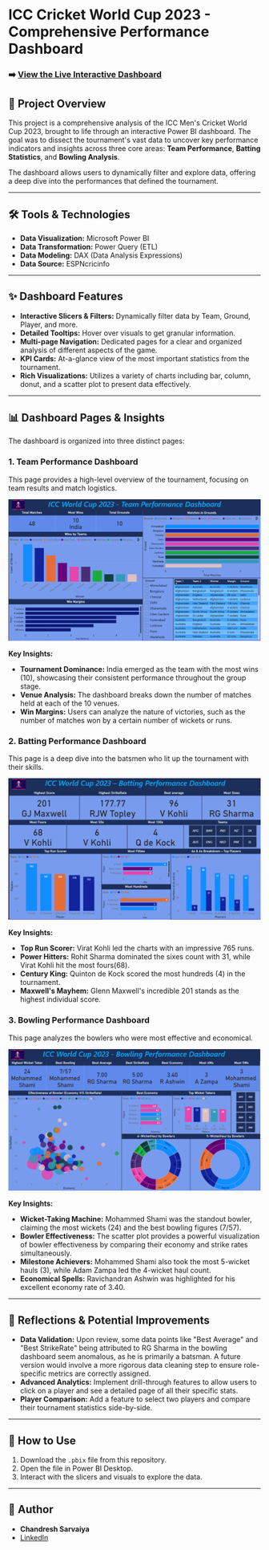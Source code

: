 # ICC Cricket World Cup 2023 - Comprehensive Performance Dashboard

### ➡️ [View the Live Interactive Dashboard](https://app.powerbi.com/groups/me/reports/cb781a8c-668d-4325-82d2-88f910921bea/5dc1ff28367c49e18bdc?redirectedFromSignup=1&experience=power-bi)


## 📜 Project Overview

This project is a comprehensive analysis of the ICC Men's Cricket World Cup 2023, brought to life through an interactive Power BI dashboard. The goal was to dissect the tournament's vast data to uncover key performance indicators and insights across three core areas: **Team Performance**, **Batting Statistics**, and **Bowling Analysis**.

The dashboard allows users to dynamically filter and explore data, offering a deep dive into the performances that defined the tournament.

---

## 🛠️ Tools & Technologies

* **Data Visualization:** Microsoft Power BI
* **Data Transformation:** Power Query (ETL)
* **Data Modeling:** DAX (Data Analysis Expressions)
* **Data Source:** ESPNcricinfo

---

## ✨ Dashboard Features

* **Interactive Slicers & Filters:** Dynamically filter data by Team, Ground, Player, and more.
* **Detailed Tooltips:** Hover over visuals to get granular information.
* **Multi-page Navigation:** Dedicated pages for a clear and organized analysis of different aspects of the game.
* **KPI Cards:** At-a-glance view of the most important statistics from the tournament.
* **Rich Visualizations:** Utilizes a variety of charts including bar, column, donut, and a scatter plot to present data effectively.

---

## 📊 Dashboard Pages & Insights

The dashboard is organized into three distinct pages:

### 1. Team Performance Dashboard

This page provides a high-level overview of the tournament, focusing on team results and match logistics.

![Team Performance Dashboard](https://github.com/Chandresh-Sarvaiya/ICC-World-Cup-2023-Analysis/blob/main/Team%20Performance.png)

**Key Insights:**
* **Tournament Dominance:** India emerged as the team with the most wins (10), showcasing their consistent performance throughout the group stage.
* **Venue Analysis:** The dashboard breaks down the number of matches held at each of the 10 venues.
* **Win Margins:** Users can analyze the nature of victories, such as the number of matches won by a certain number of wickets or runs.

### 2. Batting Performance Dashboard

This page is a deep dive into the batsmen who lit up the tournament with their skills.

![Batting Performance Dashboard](https://github.com/Chandresh-Sarvaiya/ICC-World-Cup-2023-Analysis/blob/main/Batting%20Performance.png)

**Key Insights:**
* **Top Run Scorer:** Virat Kohli led the charts with an impressive 765 runs.
* **Power Hitters:** Rohit Sharma dominated the sixes count with 31, while Virat Kohli hit the most fours(68).
* **Century King:** Quinton de Kock scored the most hundreds (4) in the tournament.
* **Maxwell's Mayhem:** Glenn Maxwell's incredible 201 stands as the highest individual score.

### 3. Bowling Performance Dashboard

This page analyzes the bowlers who were most effective and economical.

![Bowling Performance Dashboard](https://github.com/Chandresh-Sarvaiya/ICC-World-Cup-2023-Analysis/blob/main/Bowling%20Performance.png)

**Key Insights:**
* **Wicket-Taking Machine:** Mohammed Shami was the standout bowler, claiming the most wickets (24) and the best bowling figures (7/57).
* **Bowler Effectiveness:** The scatter plot provides a powerful visualization of bowler effectiveness by comparing their economy and strike rates simultaneously.
* **Milestone Achievers:** Mohammed Shami also took the most 5-wicket hauls (3), while Adam Zampa led the 4-wicket haul count.
* **Economical Spells:** Ravichandran Ashwin was highlighted for his excellent economy rate of 3.40.

---

## 🤔 Reflections & Potential Improvements

* **Data Validation:** Upon review, some data points like "Best Average" and "Best StrikeRate" being attributed to RG Sharma in the bowling dashboard seem anomalous, as he is primarily a batsman. A future version would involve a more rigorous data cleaning step to ensure role-specific metrics are correctly assigned.
* **Advanced Analytics:** Implement drill-through features to allow users to click on a player and see a detailed page of all their specific stats.
* **Player Comparison:** Add a feature to select two players and compare their tournament statistics side-by-side.

---

## 🚀 How to Use

1.  Download the `.pbix` file from this repository.
2.  Open the file in Power BI Desktop.
3.  Interact with the slicers and visuals to explore the data.

---

## 👤 Author

* **Chandresh Sarvaiya**
* [LinkedIn](https://www.linkedin.com/in/chandresh-sarvaiya-42449325a/)
